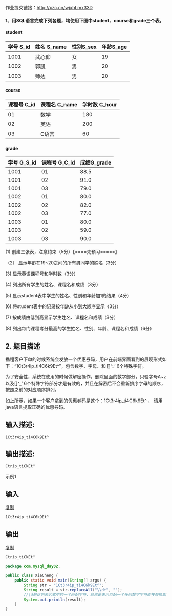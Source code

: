 作业提交链接：http://xzc.cn/wjxhLmx33D



#### 1、用SQL语言完成下列各题，均使用下图中student、course和grade三个表。

#### student

| 学号 S_id | 姓名 S_name | 性别S_sex | 年龄S_age |
| --------- | ----------- | --------- | --------- |
| 1001      | 武心仰      | 女        | 19        |
| 1002      | 郭凯        | 男        | 20        |
| 1003      | 师达        | 男        | 20        |

#### course

| 课程号 C_id | 课程名 C_name | 学时数 C_hour |
| ----------- | ------------- | ------------- |
| 01          | 数学          | 180           |
| 02          | 英语          | 200           |
| 03          | C语言         | 60            |

#### grade

| 学号 G_S_id | 课程号 G_C_id | 成绩G_grade |
| ----------- | ------------- | ----------- |
| 1001        | 01            | 88.5        |
| 1001        | 02            | 91.0        |
| 1001        | 03            | 79.0        |
| 1002        | 01            | 80.0        |
| 1002        | 02            | 82.0        |
| 1002        | 03            | 77.0        |
| 1003        | 01            | 80.0        |
| 1003        | 02            | 59.0        |
| 1003        | 03            | 90.0        |

 (1) 创建三张表，注意约束（5分）【====先预习=====】

（2）    显示年龄在19~20之间的所有男同学的姓名（3分）

 (3)     显示英语课程号和学时数（3分）

(4)     列出所有学生的姓名、课程名和成绩（3分）

(5)     显示student表中学生的姓名、性别和年龄加1的结果（4分）

(6)     将student表中的记录按年龄从小到大顺序显示（3分）

(7)     按成绩由低到高显示学生姓名、课程名和成绩（3分）

(8)     列出每门课程考分最高的学生姓名、性别、年龄、课程名和成绩（6分）





## 2. 题目描述

携程客户下单的时候系统会发放一个优惠券码，用户在前端界面看到的展现形式如下：“1Ct3r4ip_ti4C6k9Et^”，包含数字、字母、和 [\]^_’ 6个特殊字符。

为了安全性，系统在使用的时候做解密操作，删除里面的数字部分，只验字母A~z以及[\]^_’ 6个特殊字符部分才是有效的，并且在解密后不会重新排序字母的顺序，按照之前的对应顺序排列。

如上所示，如果一个客户拿到的优惠券码是这个：1Ct3r4ip_ti4C6k9Et^ ， 请用java语言提取正确的优惠券码。

## 输入描述:

```
1Ct3r4ip_ti4C6k9Et^
```

## 输出描述:

```
Ctrip_tiCkEt^
```

示例1

## 输入

[复制](javascript:void(0);)

```
1Ct3r4ip_ti4C6k9Et^
```

## 输出

[复制](javascript:void(0);)

```
Ctrip_tiCkEt^
```

```java
package com.mysql_day02;

public class XieCheng {
    public static void main(String[] args) {
        String str = "1Ct3r4ip_ti4C6k9Et^";
        String result = str.replaceAll("\\d+", "");
        //\d是正则表达式中的一个匹配字符，意思是表示匹配一个任何数字字符直接替换即可
        System.out.println(result);
    }
}

```

